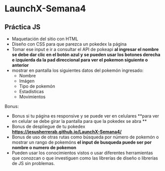 # LaunchX-Semana4
## Práctica JS

* Maquetación del sitio con HTML
* Diseño con CSS para que parezca un pokedex la página
* Tomar ese input e ir a consultar el API de pokeapi **al ingresar el nombre se debe dar clic en el botón azul y se pueden usar los botones derecha e izquierda da la pad direccional para ver el pokemon siguiente o anterior** 
* mostrar en pantalla los siguientes datos del pokemón ingresado:
  * Nombre 
  * Imágen
  * Tipo de pokemón
  * Estadísticas
  * Movimientos

Bonus:
* Bonus si tu página es responsive y se puede ver en celulares **para ver en celular se debe girar la pantalla para que la pokedex se abra **
* Bonus de despliegue de tu pokedex **https://jesusherrerab.github.io/LaunchX-Semana4/**
* Bonus de uso de otras rutas como búsqueda por número de pokemón o mostrar un rango de pokemóns **el input de busqueda puede ser por nombre o numero de pokemon**
* Pueden usar los conocimientos vistos o usar diferentes herramientas que conozcan o que investiguen como las librerías de diseño o librerías de JS sin problemas.
